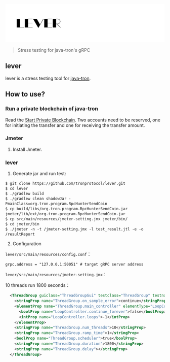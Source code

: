 <img src="/github/images/lever.png?raw=true">

> Stress testing for java-tron's gRPC

## lever

lever is a stress testing tool for [java-tron].

[java-tron]:https://github.com/tronprotocol/java-tron

## How to use?

### Run a private blockchain of java-tron

Read the [Start Private Blockchain]. Two accounts need to be reserved, one for initiating the transfer and one for receiving the transfer amount.

[Start Private Blockchain]:http://wiki.tron.network/en/latest/start_private_blockchain.html

### Jmeter

1. Install Jmeter.

### lever

1. Generate jar and run test:

```shell
$ git clone https://github.com/tronprotocol/lever.git
$ cd lever
$ ./gradlew build
$ ./gradlew clean shadowJar -PmainClass=org.tron.program.RpcHunterSendCoin
$ cp build/libs/org.tron.program.RpcHunterSendCoin.jar jmeter/lib/ext/org.tron.program.RpcHunterSendCoin.jar
$ cp src/main/resources/jmeter-setting.jmx jmeter/bin/
$ cd jmeter/bin
$ ﻿./jmeter -n -t /jmeter-setting.jmx -l test_result.jtl -e -o /resultReport

```

2. Configuration

`lever/src/main/resources/config.conf`：

```shell
grpc.address = "127.0.0.1:50051" # target gRPC server address
```

`lever/src/main/resources/jmeter-setting.jmx`：

10 threads run 1800 seconds：

```xml
  <ThreadGroup guiclass="ThreadGroupGui" testclass="ThreadGroup" testname="Thread Group" enabled="true">
    <stringProp name="ThreadGroup.on_sample_error">continue</stringProp>
    <elementProp name="ThreadGroup.main_controller" elementType="LoopController" guiclass="LoopControlPanel" testclass="LoopController" testname="Loop Controller" enabled="true">
      <boolProp name="LoopController.continue_forever">false</boolProp>
      <intProp name="LoopController.loops">-1</intProp>
    </elementProp>
    <stringProp name="ThreadGroup.num_threads">10</stringProp>
    <stringProp name="ThreadGroup.ramp_time">1</stringProp>
    <boolProp name="ThreadGroup.scheduler">true</boolProp>
    <stringProp name="ThreadGroup.duration">1800</stringProp>
    <stringProp name="ThreadGroup.delay"></stringProp>
  </ThreadGroup>
```
